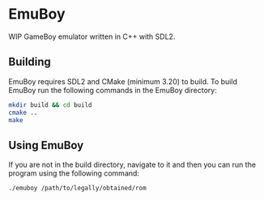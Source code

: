 # EmuBoy

WIP GameBoy emulator written in C++ with SDL2.

## Building 
EmuBoy requires SDL2 and CMake (minimum 3.20) to build. To build EmuBoy run the following commands in the EmuBoy directory:
```bash
mkdir build && cd build
cmake .. 
make
```


## Using EmuBoy
If you are not in the build directory, navigate to it and then you can run the program using the following command:
```bash
./emuboy /path/to/legally/obtained/rom
```
